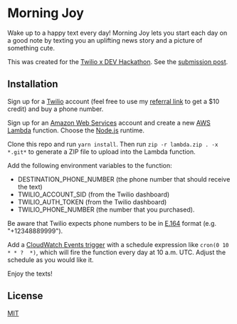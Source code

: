 # Morning Joy

Wake up to a happy text every day! Morning Joy lets you start each day on a good
note by texting you an uplifting news story and a picture of something cute.

This was created for the [Twilio x DEV
Hackathon](https://dev.to/devteam/announcing-the-twilio-hackathon-on-dev-2lh8).
See the [submission
post](https://dev.to/dguo/morning-joy-wake-up-to-a-happy-text-every-day-mk8).

## Installation

Sign up for a [Twilio](https://www.twilio.com/) account (feel free to use my
[referral link](https://www.twilio.com/referral/fX7XpV) to get a $10 credit)
and buy a phone number.

Sign up for an [Amazon Web Services](https://aws.amazon.com/) account and
create a new [AWS Lambda](https://aws.amazon.com/lambda/) function. Choose the
[Node.js](https://nodejs.org/en/) runtime.

Clone this repo and run `yarn install`. Then run `zip -r lambda.zip . -x
*.git*` to generate a ZIP file to upload into the Lambda function.

Add the following environment variables to the function:

* DESTINATION_PHONE_NUMBER (the phone number that should receive the text)
* TWILIO_ACCOUNT_SID (from the Twilio dashboard)
* TWILIO_AUTH_TOKEN (from the Twilio dashboard)
* TWILIO_PHONE_NUMBER (the number that you purchased).

Be aware that Twilio expects phone numbers to be in
[E.164](https://en.wikipedia.org/wiki/E.164) format (e.g. "+12348889999").

Add a [CloudWatch Events
trigger](https://docs.aws.amazon.com/AmazonCloudWatch/latest/events/Create-CloudWatch-Events-Scheduled-Rule.html)
with a schedule expression like `cron(0 10 * * ?  *)`, which will fire the
function every day at 10 a.m. UTC. Adjust the schedule as you would like it.

Enjoy the texts!

## License

[MIT](https://github.com/dguo/morning-joy/blob/master/LICENSE)
